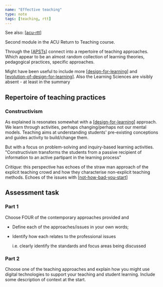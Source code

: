 ```yaml
---
name: "Effective teaching"
type: note 
tags: [teaching, rtt]
---
```


See also: [[acu-rtt]]

Second module in the ACU Return to Teaching course. 

Through the [[APSTs]] connect into a repertoire of teaching approaches. Which appear to be an almost random collection of learning theories, pedagogical practices, specific approaches. 

Might have been useful to include more [[design-for-learning]] and [[evolution-of-design-for-learning]]. Also the Learning Sciences are visibly absent - at least in the summary

## Repertoire of teaching practices

### Constructivism

As explained is resonates somewhat with a [[design-for-learning]] approach. We learn through activities, perhaps changing/perhaps not our mental models. Teaching aims at understanding students' pre-existing conceptions and guides activity to build/change them.

But with a focus on problem-solving and inquiry-based learning activities. "Constructivism transforms the students from a passive recipient of information to an active partipant in the learning process"

*Critique:* this perspective has echoes of the straw man approach of the explicit teaching crowd and how they characterise non-explicit teaching methods. Echoes of the issues with [[not-how-bad-you-start]]



## Assessment task

### Part 1

Choose FOUR of the contemporary approaches provided and 

- Define each of the approaches/issues in your own words;
- Identify how each relates to the professional issues

    i.e. clearly identify the standards and focus areas being discussed

### Part 2

Choose one of the teaching approaches and explain how you might use digital technologies to support your teaching and student learning. Include some description of context at the start.

[//begin]: # "Autogenerated link references for markdown compatibility"
[acu-rtt]: acu-rtt "acu-rtt"
[APSTs]: ../apsts "apsts"
[design-for-learning]: ../../Design/design-for-learning "Design for learning"
[evolution-of-design-for-learning]: ../../Design/evolution-of-design-for-learning "Evolution of design for learning"
[not-how-bad-you-start]: ../not-how-bad-you-start "not-how-bad-you-start"
[//end]: # "Autogenerated link references"